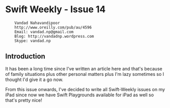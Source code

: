# Swift Weekly - Issue 14
```
	Vandad Nahavandipoor
	http://www.oreilly.com/pub/au/4596
	Email: vandad.np@gmail.com
	Blog: http://vandadnp.wordpress.com
	Skype: vandad.np
```
## Introduction
It has been a long time since I've written an article here and that's because of family situations plus other personal matters plus I'm lazy sometimes so I thought I'd give it a go now.

From this issue onwards, I've decided to write all Swift-Weekly issues on my iPad since now we have Swift Playgrounds available for iPad as well so that's pretty nice!

# 
